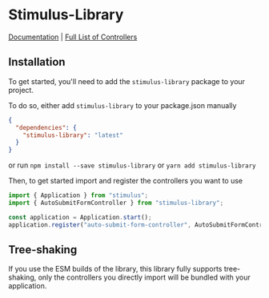 # Stimulus-Library

[Documentation](https://sub-xaero.github.io/stimulus-library/)  |  [Full List of Controllers](https://sub-xaero.github.io/stimulus-library/)

## Installation

To get started, you'll need to add the `stimulus-library` package to your project.

To do so, either add `stimulus-library` to your package.json manually

```json
{
  "dependencies": {
    "stimulus-library": "latest"
  }
}
```

or run
`npm install --save stimulus-library` or `yarn add stimulus-library`

Then, to get started import and register the controllers you want to use

```js
import { Application } from "stimulus";
import { AutoSubmitFormController } from "stimulus-library";

const application = Application.start();
application.register("auto-submit-form-controller", AutoSubmitFormController);
```

## Tree-shaking
If you use the ESM builds of the library, this library fully supports tree-shaking, 
only the controllers you directly import will be bundled with your application.  

